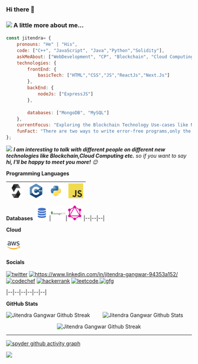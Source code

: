### Hi there 👋

### <img src="https://media.giphy.com/media/VgCDAzcKvsR6OM0uWg/giphy.gif" width="50"> A little more about me...  

```javascript
const jitendra= {
    pronouns: "He" | "His",
    code: ["C++", "JavaScript", "Java","Python","Solidity"],
    askMeAbout: ["WebDevelopment", "CP", "Blockchain", "Cloud Computing"],
    technologies: {
        frontEnd: {
            basicTech: ["HTML","CSS","JS","ReactJs","Next.Js"]
        },
        backEnd: {
            nodeJs: ["ExpressJS"]
        },
       
        databases: ["MongoDB", "MySQL"]
    },
    currentFocus: "Exploring the Blockchain Technology Use-cases like NFTs,DeFi,Supply-Chain Management System",
    funFact: "There are two ways to write error-free programs,only the third one works"
};
```
<img src="https://media.giphy.com/media/LnQjpWaON8nhr21vNW/giphy.gif" width="60"> <em><b>I am interesting to talk with different people on different new technologies like Blockchain,Cloud Computing etc.</b> so if you want to say <b>hi, I'll be happy to meet you more!</b> 😊</em>

**Programming Languages**

<img title="solidity" alt="solidity" width="40px" src="https://raw.githubusercontent.com/github/explore/master/topics/solidity/solidity.png">|<img title="C++" alt="C++" width="40px" src="https://raw.githubusercontent.com/github/explore/master/topics/cpp/cpp.png">|<img title="Python" alt="Python" width="40px" src="https://raw.githubusercontent.com/github/explore/master/topics/python/python.png" />|<img alt="JS" title="JavaScript" width="40px" src="https://raw.githubusercontent.com/github/explore/master/topics/javascript/javascript.png">
|--|--|--|--|


**Databases**
<img title="SQL" alt="SQL" width="40px" src="https://raw.githubusercontent.com/github/explore/master/topics/sql/sql.png">|<img title="MongoDB" alt="MongoDB" width="40px" src="https://raw.githubusercontent.com/github/explore/master/topics/mongodb/mongodb.png">|<img title="GraphQL" alt="GraphQL" width="40px" src="https://raw.githubusercontent.com/github/explore/master/topics/graphql/graphql.png">
|--|--|--|

**Cloud**

<img title="AWS" alt="AWS" width="40px" src="https://raw.githubusercontent.com/github/explore/master/topics/aws/aws.png">

**Socials**
<p align="left">
<a href="https://twitter.com/Jitendr25070341" target="blank"><img align="center" src="https://raw.githubusercontent.com/rahuldkjain/github-profile-readme-generator/master/src/images/icons/Social/twitter.svg" alt="twitter" height="40" width="50" /></a>
<a href="https://www.linkedin.com/in/jitendra-gangwar-94353a152/" target="blank"><img align="center" src="https://raw.githubusercontent.com/rahuldkjain/github-profile-readme-generator/master/src/images/icons/Social/linked-in-alt.svg" alt="https://www.linkedin.com/in/jitendra-gangwar-94353a152/" height="40" width="50" /></a>
<a href="https://www.codechef.com/users/jeetu_1234" target="blank"><img align="center" src="https://cdn.jsdelivr.net/npm/simple-icons@3.1.0/icons/codechef.svg" alt="codechef" height="40" width="50" /></a>
<a href="https://www.hackerrank.com/jacob_2498" target="blank"><img align="center" src="https://raw.githubusercontent.com/rahuldkjain/github-profile-readme-generator/master/src/images/icons/Social/hackerrank.svg" alt="hackerrank" height="40" width="50" /></a>
<a href="https://leetcode.com/gangwarjeetu_123/" target="blank"><img align="center" src="https://raw.githubusercontent.com/rahuldkjain/github-profile-readme-generator/master/src/images/icons/Social/leet-code.svg" alt="leetcode" height="40" width="50" />
<a href="https://auth.geeksforgeeks.org/user/gangwarjacob/" target="blank"><img align="center" src="https://raw.githubusercontent.com/rahuldkjain/github-profile-readme-generator/master/src/images/icons/Social/geeks-for-geeks.svg" alt="gfg" height="40" width="50" /></a>
</p>
|--|--|--|--|--|--|    


**GitHub Stats**

<img src="https://github-readme-stats.vercel.app/api/top-langs/?username=jitendragangwar123&theme=dark&hide_border=false&include_all_commits=true&count_private=true&layout=compact" alt="Jitendra Gangwar Github Stats" width="48%" align="right" >

<img src="https://github-readme-stats.vercel.app/api?username=jitendragangwar123&theme=dark&hide_border=false&include_all_commits=true&count_private=true" alt="Jitendra Gangwar Github Streak" width="48%">
<br/>
<p align="center">
<img src="https://github-readme-streak-stats.herokuapp.com/?user=jitendragangwar123&theme=dark&hide_border=false" alt="Jitendra Gangwar Github Streak" >
</p>

---

[![spyder github activity graph](https://activity-graph.herokuapp.com/graph?username=jitendragangwar123&theme=react-dark)](https://github.com/jitendragangwar123)


<!-- footer image -->
![](https://i.imgur.com/waxVImv.png)



